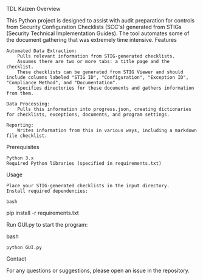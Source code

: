 TDL Kaizen Overview

This Python project is designed to assist with audit preparation for controls from Security Configuration Checklists (SCC's) generated from STIGs (Security Technical Implementation Guides). The tool automates some of the document gathering that was extremely time intensive.
Features

    Automated Data Extraction:
        Pulls relevant information from STIG-generated checklists.
        Assumes there are two or more tabs: a title page and the checklist.
        These checklists can be generated from STIG Viewer and should include columns labeled "STIG ID", "Configuration", "Exception ID", "Compliance Method", and "Documentation".
        Specifies directories for these documents and gathers information from them.

    Data Processing:
        Pulls this information into progress.json, creating dictionaries for checklists, exceptions, documents, and program settings.

    Reporting:
        Writes information from this in various ways, including a markdown file checklist.

Prerequisites

    Python 3.x
    Required Python libraries (specified in requirements.txt)

Usage

    Place your STIG-generated checklists in the input directory.
    Install required dependencies:

    bash

pip install -r requirements.txt

Run GUI.py to start the program:

bash

    python GUI.py

Contact

For any questions or suggestions, please open an issue in the repository.
